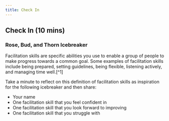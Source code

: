 ```yaml
---
title: Check In
---
```


## Check In (10 mins)

### **Rose, Bud, and Thorn Icebreaker** 

Facilitation skills are specific  abilities you  use to enable a group of people to make progress towards a common goal. Some examples of facilitation skills include being prepared, setting guidelines, being flexible, listening actively, and managing time well.[^1]

Take a minute to reflect on this definition of facilitation skills as inspiration for the following icebreaker and then share: 



* Your name
* One facilitation skill that you feel confident in
* One facilitation skill that you look forward to improving 
* One facilitation skill that you struggle with

